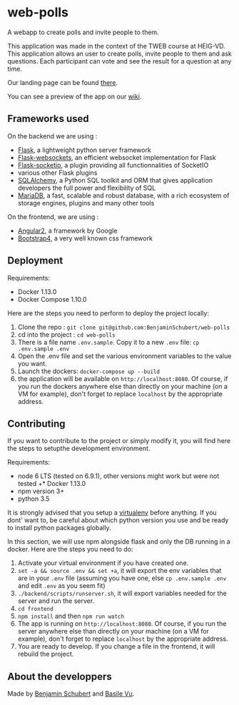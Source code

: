 # web-polls

A webapp to create polls and invite people to them.

This application was made in the context of the TWEB course at HEIG-VD. This application allows
an user to create polls, invite people to them and ask questions. Each participant can vote and see the
result for a question at any time.

Our landing page can be found [there](https://benjaminschubert.github.io/web-polls/).

You can see a preview of the app on our [wiki](https://github.com/BenjaminSchubert/web-polls/wiki/Preview-of-the-app).

## Frameworks used
On the backend we are using :

* [Flask](http://flask.pocoo.org/), a lightweight python server framework
* [Flask-websockets](https://github.com/zeekay/flask-uwsgi-websocket), an efficient websocket implementation for Flask
* [Flask-socketio](https://flask-socketio.readthedocs.io), a plugin providing all functionnalities of SocketIO
* various other Flask plugins
* [SQLAlchemy](http://www.sqlalchemy.org/), a Python SQL toolkit and ORM that gives application developers the full power and flexibility of SQL
* [MariaDB](https://mariadb.org/), a fast, scalable and robust database, with a rich ecosystem of storage engines, plugins and many other tools
 
On the frontend, we are using :

* [Angular2](https://angular.io/), a framework by Google
* [Bootstrap4](https://getbootstrap.com), a very well known css framework


## Deployment

Requirements:
* Docker 1.13.0
* Docker Compose 1.10.0

Here are the steps you need to perform to deploy the project locally:

1. Clone the repo : `git clone git@github.com:BenjaminSchubert/web-polls`
2. cd into the project : `cd web-polls`
3. There is a file name `.env.sample`. Copy it to a new `.env` file: `cp .env.sample .env`
4. Open the .env file and set the various environment variables to the value you want.
5. Launch the dockers: `docker-compose up --build`
6. the application will be available on `http://localhost:8080`. Of course, if you run the dockers anywhere else than directly on your machine (on a VM for example), don't forget to replace `localhost` by the appropriate address. 


## Contributing

If you want to contribute to the project or simply modify it, you will find here the steps to setupthe development environment.

Requirements:
* node 6 LTS (tested on 6.9.1), other versions might work but were not tested		 +* Docker 1.13.0
* npm version 3+
* python 3.5

It is strongly advised that you setup a [virtualenv](https://virtualenv.pypa.io) before anything. If you dont' want to, be careful about 
which python version you use and be ready to install python packages globally.

In this section, we will use npm alongside flask and only the DB running in a docker. Here are the steps you need to do:

1. Activate your virtual environment if you have created one.
2. `set -a && source .env && set +a`, it will export the env variables that are in your `.env` file (assuming you have one, else `cp .env.sample .env` and edit `.env` as you seem fit)
3. `./backend/scripts/runserver.sh`, it will export variables needed for the server and run the server.
4. `cd frontend`
5. `npm install` and then `npm run watch`
6. The app is running on `http://localhost:8080`. Of course, if you run the server anywhere else than directly on your machine (on a VM for example), don't forget to replace `localhost` by the appropriate address. 
7. You are ready to develop. If you change a file in the frontend, it will rebuild the project.


## About the developpers
Made by [Benjamin Schubert](https://github.com/BenjaminSchubert) and [Basile Vu](https://github.com/Flagoul).
